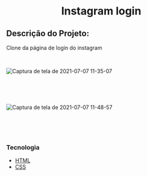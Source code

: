 <h1 align="center">Instagram login</h1>

## Descrição do Projeto: 
<p>Clone da página de login do instagram</p>

<br>

![Captura de tela de 2021-07-07 11-35-07](https://user-images.githubusercontent.com/66310986/124788940-3705b300-df20-11eb-9f49-5449a13a01e9.png)

<br>
<br>
<br>

![Captura de tela de 2021-07-07 11-48-57](https://user-images.githubusercontent.com/66310986/124789085-569cdb80-df20-11eb-8919-0abec082b0d9.png)

<br>
<br>
<br>

### Tecnologia

<!--ts-->
 * [HTML](#HTML)
 * [CSS](#CSS)
<!--te-->

